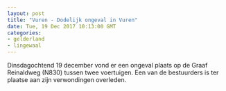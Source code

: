 ```yaml
---
layout: post
title: "Vuren - Dodelijk ongeval in Vuren"
date: Tue, 19 Dec 2017 10:13:00 GMT
categories: 
- gelderland 
- lingewaal 
---
```


Dinsdagochtend 19 december vond er een ongeval plaats op de Graaf Reinaldweg (N830) tussen twee voertuigen.  Een van de bestuurders is ter plaatse aan zijn verwondingen overleden.
